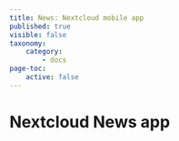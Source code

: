 ```yaml
---
title: News: Nextcloud mobile app
published: true
visible: false
taxonomy:
    category:
        - docs
page-toc:
    active: false
---
```


# Nextcloud News app
